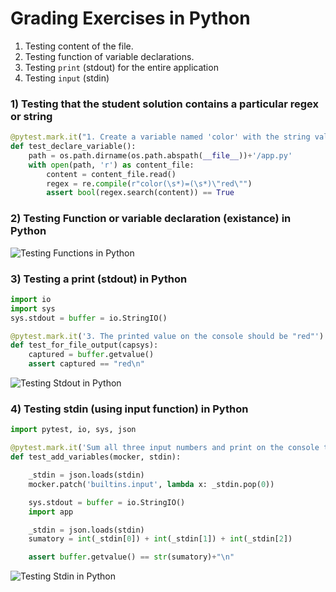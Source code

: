 # Grading Exercises in Python

1. Testing content of the file.
2. Testing function of variable declarations.
3. Testing `print` (stdout) for the entire application
4. Testing `input` (stdin)

### 1) Testing that the student solution contains a particular regex or string
```py
@pytest.mark.it("1. Create a variable named 'color' with the string value red")
def test_declare_variable():
    path = os.path.dirname(os.path.abspath(__file__))+'/app.py'
    with open(path, 'r') as content_file:
        content = content_file.read()
        regex = re.compile(r"color(\s*)=(\s*)\"red\"")
        assert bool(regex.search(content)) == True
```

### 2) Testing Function or variable declaration (existance) in Python
![Testing Functions in Python](https://ucarecdn.com/ab3f9bbd-beff-492e-ad37-3be3fba18cfe/testingfunctionspythonbreathecodecli.jpg)

### 3) Testing a print (stdout) in Python
```py
import io
import sys
sys.stdout = buffer = io.StringIO()

@pytest.mark.it('3. The printed value on the console should be "red"')
def test_for_file_output(capsys):
    captured = buffer.getvalue()
    assert captured == "red\n"
```
![Testing Stdout in Python](https://ucarecdn.com/c95e4deb-0e57-4aa3-8f89-486b4f1eb1cc/testingstdoutpythonbreathecodecli.jpg)

### 4) Testing stdin (using input function) in Python

```py
import pytest, io, sys, json

@pytest.mark.it('Sum all three input numbers and print on the console the result')
def test_add_variables(mocker, stdin):

    _stdin = json.loads(stdin)
    mocker.patch('builtins.input', lambda x: _stdin.pop(0))

    sys.stdout = buffer = io.StringIO()
    import app

    _stdin = json.loads(stdin)
    sumatory = int(_stdin[0]) + int(_stdin[1]) + int(_stdin[2])

    assert buffer.getvalue() == str(sumatory)+"\n"
```

![Testing Stdin in Python](https://ucarecdn.com/eb33c3dd-3bda-4aeb-83be-b61cfd82ffae/testingstdinpythonbreathecodecli.jpg)
